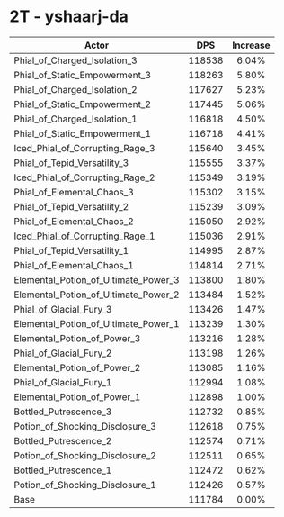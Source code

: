 # 2T - yshaarj-da
| Actor | DPS | Increase |
|---|:---:|:---:|
|Phial_of_Charged_Isolation_3|118538|6.04%|
|Phial_of_Static_Empowerment_3|118263|5.80%|
|Phial_of_Charged_Isolation_2|117627|5.23%|
|Phial_of_Static_Empowerment_2|117445|5.06%|
|Phial_of_Charged_Isolation_1|116818|4.50%|
|Phial_of_Static_Empowerment_1|116718|4.41%|
|Iced_Phial_of_Corrupting_Rage_3|115640|3.45%|
|Phial_of_Tepid_Versatility_3|115555|3.37%|
|Iced_Phial_of_Corrupting_Rage_2|115349|3.19%|
|Phial_of_Elemental_Chaos_3|115302|3.15%|
|Phial_of_Tepid_Versatility_2|115239|3.09%|
|Phial_of_Elemental_Chaos_2|115050|2.92%|
|Iced_Phial_of_Corrupting_Rage_1|115036|2.91%|
|Phial_of_Tepid_Versatility_1|114995|2.87%|
|Phial_of_Elemental_Chaos_1|114814|2.71%|
|Elemental_Potion_of_Ultimate_Power_3|113800|1.80%|
|Elemental_Potion_of_Ultimate_Power_2|113484|1.52%|
|Phial_of_Glacial_Fury_3|113426|1.47%|
|Elemental_Potion_of_Ultimate_Power_1|113239|1.30%|
|Elemental_Potion_of_Power_3|113216|1.28%|
|Phial_of_Glacial_Fury_2|113198|1.26%|
|Elemental_Potion_of_Power_2|113085|1.16%|
|Phial_of_Glacial_Fury_1|112994|1.08%|
|Elemental_Potion_of_Power_1|112898|1.00%|
|Bottled_Putrescence_3|112732|0.85%|
|Potion_of_Shocking_Disclosure_3|112618|0.75%|
|Bottled_Putrescence_2|112574|0.71%|
|Potion_of_Shocking_Disclosure_2|112511|0.65%|
|Bottled_Putrescence_1|112472|0.62%|
|Potion_of_Shocking_Disclosure_1|112426|0.57%|
|Base|111784|0.00%|
